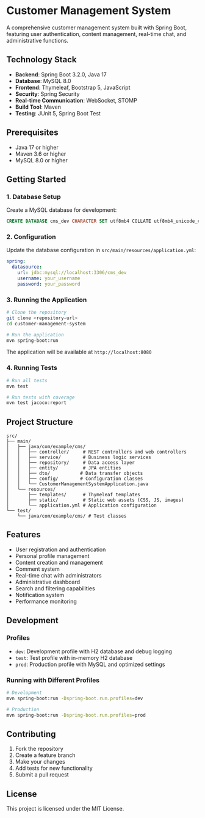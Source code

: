# Customer Management System

A comprehensive customer management system built with Spring Boot, featuring user authentication, content management, real-time chat, and administrative functions.

## Technology Stack

- **Backend**: Spring Boot 3.2.0, Java 17
- **Database**: MySQL 8.0
- **Frontend**: Thymeleaf, Bootstrap 5, JavaScript
- **Security**: Spring Security
- **Real-time Communication**: WebSocket, STOMP
- **Build Tool**: Maven
- **Testing**: JUnit 5, Spring Boot Test

## Prerequisites

- Java 17 or higher
- Maven 3.6 or higher
- MySQL 8.0 or higher

## Getting Started

### 1. Database Setup

Create a MySQL database for development:

```sql
CREATE DATABASE cms_dev CHARACTER SET utf8mb4 COLLATE utf8mb4_unicode_ci;
```

### 2. Configuration

Update the database configuration in `src/main/resources/application.yml`:

```yaml
spring:
  datasource:
    url: jdbc:mysql://localhost:3306/cms_dev
    username: your_username
    password: your_password
```

### 3. Running the Application

```bash
# Clone the repository
git clone <repository-url>
cd customer-management-system

# Run the application
mvn spring-boot:run
```

The application will be available at `http://localhost:8080`

### 4. Running Tests

```bash
# Run all tests
mvn test

# Run tests with coverage
mvn test jacoco:report
```

## Project Structure

```
src/
├── main/
│   ├── java/com/example/cms/
│   │   ├── controller/     # REST controllers and web controllers
│   │   ├── service/        # Business logic services
│   │   ├── repository/     # Data access layer
│   │   ├── entity/         # JPA entities
│   │   ├── dto/           # Data transfer objects
│   │   ├── config/        # Configuration classes
│   │   └── CustomerManagementSystemApplication.java
│   └── resources/
│       ├── templates/      # Thymeleaf templates
│       ├── static/         # Static web assets (CSS, JS, images)
│       └── application.yml # Application configuration
└── test/
    └── java/com/example/cms/ # Test classes
```

## Features

- User registration and authentication
- Personal profile management
- Content creation and management
- Comment system
- Real-time chat with administrators
- Administrative dashboard
- Search and filtering capabilities
- Notification system
- Performance monitoring

## Development

### Profiles

- `dev`: Development profile with H2 database and debug logging
- `test`: Test profile with in-memory H2 database
- `prod`: Production profile with MySQL and optimized settings

### Running with Different Profiles

```bash
# Development
mvn spring-boot:run -Dspring-boot.run.profiles=dev

# Production
mvn spring-boot:run -Dspring-boot.run.profiles=prod
```

## Contributing

1. Fork the repository
2. Create a feature branch
3. Make your changes
4. Add tests for new functionality
5. Submit a pull request

## License

This project is licensed under the MIT License.